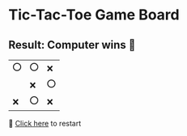 # Tic-Tac-Toe Game Board
## Result: Computer wins 🤖
|   |   |   |
|---|---|---|
|⭕ |⭕ |❌ |
|  |❌ |⭕ |
|❌ |⭕ |❌ |

🔄 [Click here](EEEEEEEEE.md) to restart